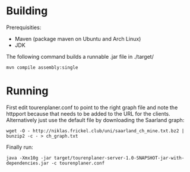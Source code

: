 # Building

Prerequisities:
* Maven (package maven on Ubuntu and Arch Linux)
* JDK

The following command builds a runnable .jar file in ./target/

`mvn compile assembly:single`

# Running

First edit tourenplaner.conf to point to the right graph file and note the
httpport because that needs to be added to the URL for the clients.
Alternatively just use the default file by downloading the Saarland graph:

`wget -O - http://niklas.frickel.club/uni/saarland_ch_mine.txt.bz2 | bunzip2 -c - > ch_graph.txt`

Finally run:

`java -Xmx10g -jar target/tourenplaner-server-1.0-SNAPSHOT-jar-with-dependencies.jar -c tourenplaner.conf`
